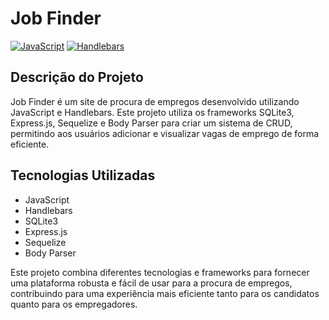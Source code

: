 # Job Finder

[![JavaScript](https://img.shields.io/badge/JavaScript-70%25-yellow?logo=javascript&logoColor=white)](https://www.javascript.com/)
[![Handlebars](https://img.shields.io/badge/Handlebars-30%25-orange?logo=handlebars&logoColor=white)](https://handlebarsjs.com/)

## Descrição do Projeto

Job Finder é um site de procura de empregos desenvolvido utilizando JavaScript e Handlebars. Este projeto utiliza os frameworks SQLite3, Express.js, Sequelize e Body Parser para criar um sistema de CRUD, permitindo aos usuários adicionar e visualizar vagas de emprego de forma eficiente.

## Tecnologias Utilizadas

- JavaScript
- Handlebars
- SQLite3
- Express.js
- Sequelize
- Body Parser

Este projeto combina diferentes tecnologias e frameworks para fornecer uma plataforma robusta e fácil de usar para a procura de empregos, contribuindo para uma experiência mais eficiente tanto para os candidatos quanto para os empregadores.
